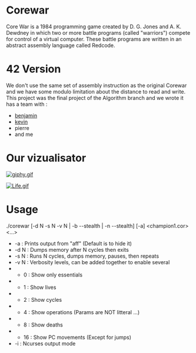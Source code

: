 Corewar
======

Core War is a 1984 programming game created by D. G. Jones and A. K. Dewdney in which two or more battle programs (called "warriors") compete for control of a virtual computer.
These battle programs are written in an abstract assembly language called Redcode.

42 Version
======

We don't use the same set of assembly instruction as the original Corewar and we have some modulo limitation about the distance to read and write.
This project was the final project of the Algorithm branch and we wrote it has a team with :
* [benjamin](https://github.com/bduron)
* [kevin](https://github.com/kcosta42)
* pierre
* and me

Our vizualisator
======

[![giphy.gif](https://s17.postimg.org/awlzc9xz3/giphy.gif)](https://postimg.org/image/qi3aw89x7/)

[![Life.gif](https://s10.postimg.org/a62mdfz61/giphy_1.gif)](https://postimg.org/image/h9aht24lh/)

Usage
======

./corewar [-d N -s N -v N | -b --stealth | -n --stealth] [-a] <champion1.cor> <...>
* -a        : Prints output from "aff" (Default is to hide it)
* -d N      : Dumps memory after N cycles then exits
* -s N      : Runs N cycles, dumps memory, pauses, then repeats
* -v N      : Verbosity levels, can be added together to enable several
 * - 0 : Show only essentials
 * - 1 : Show lives
 * - 2 : Show cycles
 * - 4 : Show operations (Params are NOT litteral ...)
 * - 8 : Show deaths
 * - 16 : Show PC movements (Except for jumps)
* -i        : Ncurses output mode
